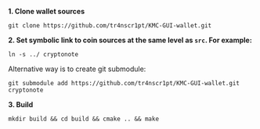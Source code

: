 **1. Clone wallet sources**

```
git clone https://github.com/tr4nscr1pt/KMC-GUI-wallet.git
```

**2. Set symbolic link to coin sources at the same level as `src`. For example:**

```
ln -s ../ cryptonote
```

Alternative way is to create git submodule:

```
git submodule add https://github.com/tr4nscr1pt/KMC-GUI-wallet.git cryptonote
```

**3. Build**

```
mkdir build && cd build && cmake .. && make
```
